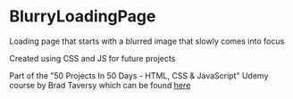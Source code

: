 # BlurryLoadingPage
Loading page that starts with a blurred image that slowly comes into focus

Created using CSS and JS for future projects

Part of the "50 Projects In 50 Days - HTML, CSS & JavaScript" Udemy course by Brad Taversy which can be found [here](https://www.udemy.com/course/50-projects-50-days/?src=sac&kw=50)
